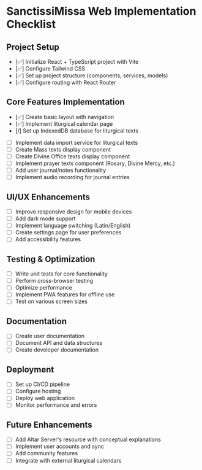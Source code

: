 # SanctissiMissa Web Implementation Checklist

## Project Setup
- [✅] Initialize React + TypeScript project with Vite
- [✅] Configure Tailwind CSS
- [✅] Set up project structure (components, services, models)
- [✅] Configure routing with React Router

## Core Features Implementation
- [✅] Create basic layout with navigation
- [✅] Implement liturgical calendar page
- [/] Set up IndexedDB database for liturgical texts
- [ ] Implement data import service for liturgical texts
- [ ] Create Mass texts display component
- [ ] Create Divine Office texts display component
- [ ] Implement prayer texts component (Rosary, Divine Mercy, etc.)
- [ ] Add user journal/notes functionality
- [ ] Implement audio recording for journal entries

## UI/UX Enhancements
- [ ] Improve responsive design for mobile devices
- [ ] Add dark mode support
- [ ] Implement language switching (Latin/English)
- [ ] Create settings page for user preferences
- [ ] Add accessibility features

## Testing & Optimization
- [ ] Write unit tests for core functionality
- [ ] Perform cross-browser testing
- [ ] Optimize performance
- [ ] Implement PWA features for offline use
- [ ] Test on various screen sizes

## Documentation
- [ ] Create user documentation
- [ ] Document API and data structures
- [ ] Create developer documentation

## Deployment
- [ ] Set up CI/CD pipeline
- [ ] Configure hosting
- [ ] Deploy web application
- [ ] Monitor performance and errors

## Future Enhancements
- [ ] Add Altar Server's resource with conceptual explanations
- [ ] Implement user accounts and sync
- [ ] Add community features
- [ ] Integrate with external liturgical calendars
